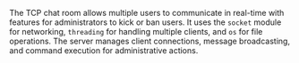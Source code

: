 The TCP chat room allows multiple users to communicate in real-time with features for administrators to kick or ban users. It uses the `socket` module for networking, `threading` for handling multiple clients, and `os` for file operations. The server manages client connections, message broadcasting, and command execution for administrative actions.
